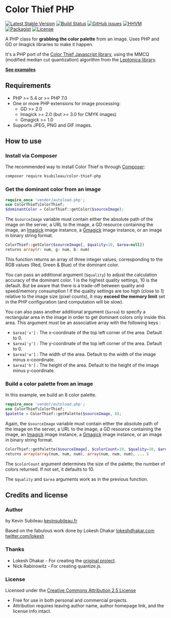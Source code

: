 Color Thief PHP
==============

[![Latest Stable Version](https://img.shields.io/packagist/v/ksubileau/color-thief-php.svg?style=flat-square)](https://packagist.org/packages/ksubileau/color-thief-php)
[![Build Status](https://img.shields.io/travis/ksubileau/color-thief-php.svg?style=flat-square)](https://travis-ci.org/ksubileau/color-thief-php)
[![GitHub issues](https://img.shields.io/github/issues/ksubileau/color-thief-php.svg?style=flat-square)](https://github.com/ksubileau/color-thief-php/issues)
[![HHVM](https://img.shields.io/hhvm/ksubileau/color-thief-php.svg?style=flat-square)](https://travis-ci.org/ksubileau/color-thief-php)
[![Packagist](https://img.shields.io/packagist/dm/ksubileau/color-thief-php.svg?style=flat-square)](https://packagist.org/packages/ksubileau/color-thief-php)
[![License](https://img.shields.io/packagist/l/ksubileau/color-thief-php.svg?style=flat-square)](https://packagist.org/packages/ksubileau/color-thief-php)

A PHP class for **grabbing the color palette** from an image. Uses PHP and GD or Imagick libraries to make it happen.

It's a PHP port of the [Color Thief Javascript library](http://github.com/lokesh/color-thief), using the MMCQ (modified median cut quantization) algorithm from the [Leptonica library](http://www.leptonica.com/).

[**See examples**](http://www.kevinsubileau.fr/projets/color-thief-php?utm_campaign=github&utm_term=color-thief-php_readme)

## Requirements

- PHP >= 5.4 or >= PHP 7.0
- One or more PHP extensions for image processing:
  - GD >= 2.0
  - Imagick >= 2.0 (but >= 3.0 for CMYK images)
  - Gmagick >= 1.0
- Supports JPEG, PNG and GIF images.

## How to use
### Install via Composer
The recommended way to install Color Thief is through
[Composer](http://getcomposer.org):
```bash
composer require ksubileau/color-thief-php
```

### Get the dominant color from an image
```php
require_once 'vendor/autoload.php';
use ColorThief\ColorThief;
$dominantColor = ColorThief::getColor($sourceImage);
```
The `$sourceImage` variable must contain either the absolute path of the image on the server, a URL to the image, a GD resource containing the image, an [Imagick](http://www.php.net/manual/en/class.imagick.php) image instance, a [Gmagick](http://www.php.net/manual/en/class.gmagick.php) image instance, or an image in binary string format.

```php
ColorThief::getColor($sourceImage[, $quality=10, $area=null])
returns array(r: num, g: num, b: num)
```

This function returns an array of three integer values, corresponding to the RGB values (Red, Green & Blue) of the dominant color.

You can pass an additional argument (`$quality`) to adjust the calculation accuracy of the dominant color. 1 is the highest quality settings, 10 is the default. But be aware that there is a trade-off between quality and speed/memory consumption !
If the quality settings are too high (close to 1) relative to the image size (pixel counts), it may **exceed the memory limit** set in the PHP configuration (and computation will be slow).

You can also pass another additional argument (`$area`) to specify a rectangular area in the image in order to get dominant colors only inside this area. This argument must be an associative array with the following keys :
- `$area['x']` : The x-coordinate of the top left corner of the area. Default to 0.
- `$area['y']` : The y-coordinate of the top left corner of the area. Default to 0.
- `$area['w']` : The width of the area. Default to the width of the image minus x-coordinate.
- `$area['h']` : The height of the area. Default to the height of the image minus y-coordinate.


### Build a color palette from an image

In this example, we build an 8 color palette.

```php
require_once 'vendor/autoload.php';
use ColorThief\ColorThief;
$palette = ColorThief::getPalette($sourceImage, 8);
```

Again, the `$sourceImage` variable must contain either the absolute path of the image on the server, a URL to the image, a GD resource containing the image, an [Imagick](http://www.php.net/manual/en/class.imagick.php) image instance, a [Gmagick](http://www.php.net/manual/en/class.gmagick.php) image instance, or an image in binary string format.

```php
ColorThief::getPalette($sourceImage[, $colorCount=10, $quality=10, $area=null])
returns array(array(num, num, num), array(num, num, num), ... )
```

The `$colorCount` argument determines the size of the palette; the number of colors returned. If not set, it defaults to 10.

The `$quality` and `$area` arguments work as in the previous function.

## Credits and license

### Author
by Kevin Subileau
[kevinsubileau.fr](http://www.kevinsubileau.fr/?utm_campaign=github&utm_term=color-thief-php_readme)

Based on the fabulous work done by Lokesh Dhakar
[lokeshdhakar.com](http://www.lokeshdhakar.com)
[twitter.com/lokesh](http://twitter.com/lokesh)

### Thanks
* Lokesh Dhakar - For creating the [original project](http://github.com/lokesh/color-thief).
* Nick Rabinowitz - For creating quantize.js.

### License
Licensed under the [Creative Commons Attribution 2.5 License](http://creativecommons.org/licenses/by/2.5/)

* Free for use in both personal and commercial projects.
* Attribution requires leaving author name, author homepage link, and the license info intact.
